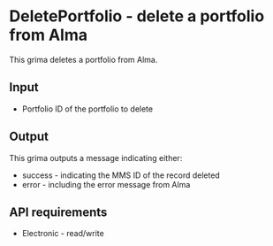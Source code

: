 # DeletePortfolio - delete a portfolio from Alma

This grima deletes a portfolio from Alma.

## Input
* Portfolio ID of the portfolio to delete

## Output
This grima outputs a message indicating either:
* success - indicating the MMS ID of the record deleted
* error - including the error message from Alma

## API requirements
* Electronic - read/write
